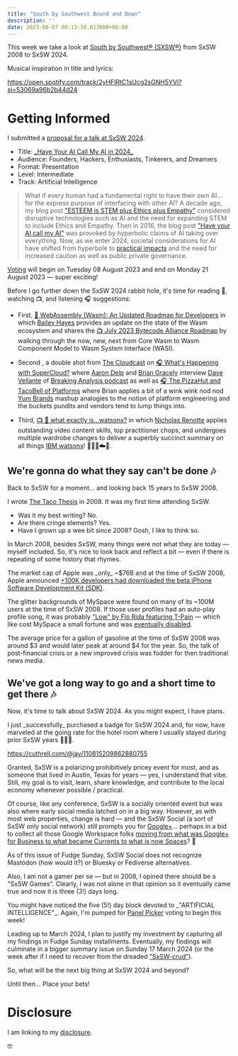```yaml
---
title: "South by Southwest Bound and Down"
description: ''
date: 2023-08-07 00:13:58.613000+00:00
---
```


This week we take a look at [South by Southwest® (SXSW®)](https://en.wikipedia.org/wiki/South\_by\_Southwest) from SxSW 2008 to SxSW 2024.

Musical inspiration in title and lyrics: 

https://open.spotify.com/track/2yHFlRtC1sUcg2sGNH5YVi?si=53069a96b2b44d24

# Getting Informed

I submitted a [proposal for a talk at SxSW 2024](https://panelpicker.sxsw.com/vote/133870). 

- Title: [\_Have Your AI Call My AI in 2024\_](https://panelpicker.sxsw.com/vote/133870)
- Audience: Founders, Hackers, Enthusiasts, Tinkerers, and Dreamers
- Format: Presentation
- Level: Intermediate
- Track: Artificial Intelligence

> What if every human had a fundamental right to have their own AI... for the express purpose of interfacing with other AI? A decade ago, my blog post ["ESTEEM is STEM plus Ethics plus Empathy"](https://fudge.org/archive/esteem-is-stem-plus-ethics-plus-empathy/) considered disruptive technologies such as AI and the need for expanding STEM to include Ethics and Empathy. Then in 2016, the blog post ["Have your AI call my AI"](https://fudge.org/archive/have-your-ai-call-my-ai/) was provoked by hyperbolic claims of AI taking over everything. Now, as we enter 2024, societal considerations for AI have shifted from hyperbole to [practical impacts](https://www.youtube.com/watch?v=mwxDNbD0fes) and the need for increased caution as well as public private governance.

[Voting](https://panelpicker.sxsw.com/vote/133870) will begin on Tuesday 08 August 2023 and end on Monday 21 August 2023 — super exciting!



Before I go further down the SxSW 2024 rabbit hole, it's time for reading 📖, watching 📺, and listening 🎧 suggestions:

- First, [📖 WebAssembly (Wasm): An Updated Roadmap for Developers](https://bytecodealliance.org/articles/webassembly-the-updated-roadmap-for-developers) in which [Bailey Hayes](https://www.linkedin.com/in/baileyhayes/) provides an update on the state of the Wasm ecosystem and shares the [📺 July 2023 Bytecode Alliance Roadmap](https://www.youtube.com/watch?v=Yl\_O95zOJbs) by walking through the now, new, next from Core Wasm to Wasm Component Model to Wasm System Interface (WASI).

- Second , a double shot from [The Cloudcast](https://www.thecloudcast.net/) on [🎧 What's Happening with SuperCloud?](https://www.thecloudcast.net/2023/08/whats-happening-with-supercloud.html) where [Aaron Delp](https://www.linkedin.com/in/aarondelp/) and [Brian Gracely](https://www.linkedin.com/in/briangracely/) interview [Dave Vellante](https://www.linkedin.com/in/dvellante/) of [Breaking Analysis podcast](https://open.spotify.com/show/7u9nQywKYm1s8hoqIjCcoM) as well as [🎧 The PizzaHut and TacoBell of Platforms](https://www.thecloudcast.net/2023/08/the-pizzahut-and-tacobell-of-platforms.html) where Brian applies a bit of a wink wink nod nod [Yum Brands](https://www.yum.com/wps/portal/yumbrands/Yumbrands/company/) mashup analogies to the notion of platform engineering and the buckets pundits and vendors tend to lump things into.

- Third, [📺 🤔 what exactly is...watsonx?](https://www.linkedin.com/feed/update/urn:li:activity:7093359957890240512/) in which [Nicholas Renotte](https://www.linkedin.com/in/nicholasrenotte/) applies outstanding video content skills, top practitioner chops, and undergoes multiple wardrobe changes to deliver a superbly succinct summary on all things [IBM watsonx](https://www.ibm.com/watsonx)! 🍿🤯🤓☁️🚀.

## We're gonna do what they say can't be done 🎶

Back to SxSW for a moment... and looking back 15 years to SxSW 2008.

I wrote [The Taco Thesis](https://fudge.org/archive/the-taco-thesis/) in 2008. It was my first time attending SxSW.

- Was it my best writing? No.
- Are there cringe elements? Yes.
- Have I grown up a wee bit since 2008? Gosh, I like to think so.

In March 2008, besides SxSW, many things were not what they are today — myself included. So, it's nice to look back and reflect a bit — even if there is repeating of some history that rhymes.

The market cap of Apple was \_only\_ ~$76B and at the time of SxSW 2008, Apple announced [+100K developers had downloaded the beta iPhone Software Development Kit (SDK)](https://www.techmeme.com/080312/h1700).
 
The glitter backgrounds of MySpace were found on many of its ~100M users at the time of SxSW 2008. If those user profiles had an auto-play profile song, it was probably ["Low" by Flo Rida featuring T-Pain](https://www.youtube.com/watch?v=ckKFxMw6z0c) — which like cost MySpace a small fortune and was [eventually disabled](https://techcrunch.com/2009/08/18/myspace-disables-auto-play-of-profile-songs-to-get-streaming-costs-under-control/).

The average price for a gallon of gasoline at the time of SxSW 2008 was around $3 and would later peak at around $4 for the year. So, the talk of post-financial crisis or a new improved crisis was fodder for then traditional news media.

## We've got a long way to go and a short time to get there 🎶

Now, it's time to talk about SxSW 2024. As you might expect, I have plans.

I just \_successfully\_ purchased a badge for SxSW 2024 and, for now, have marveled at the going rate for the hotel room where I usually stayed during prior SxSW years 👀💸🤔. 


https://cuthrell.com/@jay/110815209862880755

Granted, SxSW is a polarizing prohibitively pricey event for most, and as someone that lived in Austin, Texas for years — yes, I understand that vibe. Still, my goal is to visit, learn, share knowledge, and contribute to the local economy whenever possible / practical.

Of course, like any conference, SxSW is a socially oriented event but was also where early social media latched on in a big way. However, as with most web properties, change is hard — and the SxSW Social (a sort of SxSW only social network) still prompts you for [Google+](https://fudge.org/archive/google-nonplussed/)... perhaps in a bid to collect all those Google Workspace folks [moving from what was Google+ for Business to what became Currents to what is now Spaces](https://workspaceupdates.googleblog.com/2023/04/new-community-features-for-google-chat-and-an-update-currents%20.html)? 🤣


As of this issue of Fudge Sunday, SxSW Social does not recognize Mastodon (how would it?) or Bluesky or Fediverse alternatives.

Also, I am not a gamer per se — but in 2008, I opined there should be a "SxSW Games". Clearly, I was not alone in that opinion so it eventually came true and now it is three (3!) days long.



You might have noticed the five (5!) day block devoted to \_"ARTIFICIAL INTELLIGENCE"\_. Again, I'm pumped for [Panel Picker](https://panelpicker.sxsw.com) voting to begin this week!

Leading up to March 2024, I plan to justify my investment by capturing all my findings in Fudge Sunday installments. Eventually, my findings will culminate in a bigger summary issue on Sunday 17 March 2024 (or the week after if I need to recover from the dreaded ["SxSW-crud"](https://duckduckgo.com/?q=%22SxSW-crud%22&t=osx&ia=web)).

So, what will be the next big thing at SxSW 2024 and beyond?

Until then… Place your bets!

# Disclosure

I am linking to my [disclosure](https://jaycuthrell.com/disclosure/).

🤓
